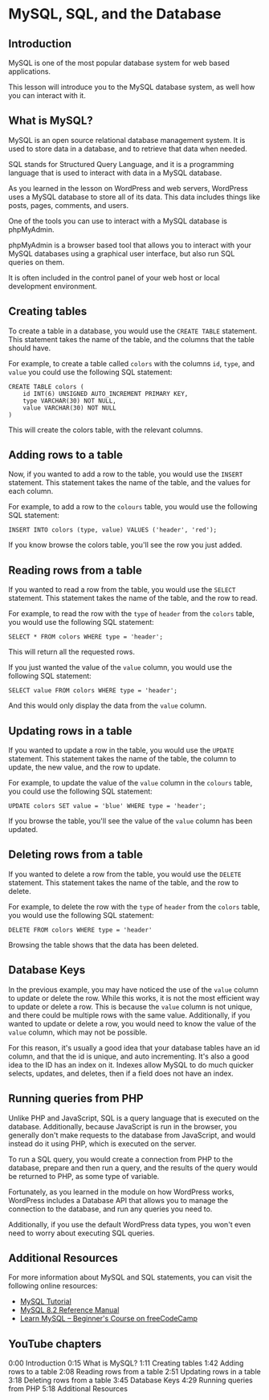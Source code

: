 # MySQL, SQL, and the Database

## Introduction

MySQL is one of the most popular database system for web based applications. 

This lesson will introduce you to the MySQL database system, as well how you can interact with it.

## What is MySQL?

MySQL is an open source relational database management system. It is used to store data in a database, and to retrieve that data when needed.

SQL stands for Structured Query Language, and it is a programming language that is used to interact with data in a MySQL database.  

As you learned in the lesson on WordPress and web servers, WordPress uses a MySQL database to store all of its data. This data includes things like posts, pages, comments, and users. 

One of the tools you can use to interact with a MySQL database is phpMyAdmin. 

phpMyAdmin is a browser based tool that allows you to interact with your MySQL databases using a graphical user interface, but also run SQL queries on them.  

It is often included in the control panel of your web host or local development environment.

## Creating tables

To create a table in a database, you would use the `CREATE TABLE` statement. This statement takes the name of the table, and the columns that the table should have.

For example, to create a table called `colors` with the columns `id`, `type`, and `value` you could use the following SQL statement:

```
CREATE TABLE colors (
    id INT(6) UNSIGNED AUTO_INCREMENT PRIMARY KEY,
    type VARCHAR(30) NOT NULL,
    value VARCHAR(30) NOT NULL
)
```

This will create the colors table, with the relevant columns.

## Adding rows to a table

Now, if you wanted to add a row to the table, you would use the `INSERT` statement. This statement takes the name of the table, and the values for each column.

For example, to add a row to the `colours` table, you would use the following SQL statement:

```
INSERT INTO colors (type, value) VALUES ('header', 'red');
```

If you know browse the colors table, you'll see the row you just added.

## Reading rows from a table

If you wanted to read a row from the table, you would use the `SELECT` statement. This statement takes the name of the table, and the row to read.

For example, to read the row with the `type` of `header` from the `colors` table, you would use the following SQL statement:

```
SELECT * FROM colors WHERE type = 'header';
```

This will return all the requested rows.

If you just wanted the value of the `value` column, you would use the following SQL statement:

```
SELECT value FROM colors WHERE type = 'header';
```

And this would only display the data from the `value` column.

## Updating rows in a table

If you wanted to update a row in the table, you would use the `UPDATE` statement. This statement takes the name of the table, the column to update, the new value, and the row to update.

For example, to update the value of the `value` column in the `colours` table, you could use the following SQL statement:

```
UPDATE colors SET value = 'blue' WHERE type = 'header';
```

If you browse the table, you'll see the value of the `value` column has been updated.

## Deleting rows from a table

If you wanted to delete a row from the table, you would use the `DELETE` statement. This statement takes the name of the table, and the row to delete.

For example, to delete the row with the `type` of `header` from the `colors` table, you would use the following SQL statement:

```
DELETE FROM colors WHERE type = 'header'
```

Browsing the table shows that the data has been deleted.

## Database Keys

In the previous example, you may have noticed the use of the `value` column to update or delete the row. While this works, it is not the most efficient way to update or delete a row. This is because the `value` column is not unique, and there could be multiple rows with the same value. Additionally, if you wanted to update or delete a row, you would need to know the value of the `value` column, which may not be possible.

For this reason, it's usually a good idea that your database tables have an id column, and that the id is unique, and auto incrementing. It's also a good idea to the ID has an index on it. Indexes allow MySQL to do much quicker selects, updates, and deletes, then if a field does not have an index. 

## Running queries from PHP

Unlike PHP and JavaScript, SQL is a query language that is executed on the database. Additionally, because JavaScript is run in the browser, you generally don't make requests to the database from JavaScript, and would instead do it using PHP, which is executed on the server. 

To run a SQL query, you would create a connection from PHP to the database, prepare and then run a query, and the results of the query would be returned to PHP, as some type of variable.

Fortunately, as you learned in the module on how WordPress works, WordPress includes a Database API that allows you to manage the connection to the database, and run any queries you need to. 

Additionally, if you use the default WordPress data types, you won't even need to worry about executing SQL queries. 

## Additional Resources

For more information about MySQL and SQL statements, you can visit the following online resources:

- [MySQL Tutorial](https://dev.mysql.com/doc/refman/8.2/en/tutorial.html)
- [MySQL 8.2 Reference Manual](https://dev.mysql.com/doc/refman/8.2/en/)
- [Learn MySQL – Beginner's Course on freeCodeCamp](https://www.freecodecamp.org/news/learn-mysql-beginners-course/)

## YouTube chapters

0:00 Introduction
0:15 What is MySQL?
1:11 Creating tables
1:42 Adding rows to a table
2:08 Reading rows from a table
2:51 Updating rows in a table
3:18 Deleting rows from a table
3:45 Database Keys
4:29 Running queries from PHP
5:18 Additional Resources